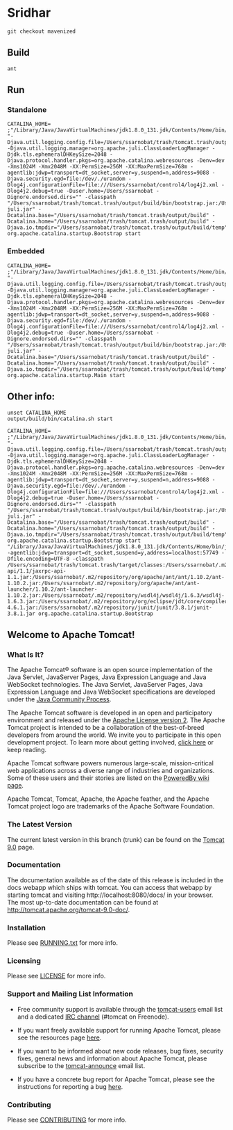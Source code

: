# Sridhar


	git checkout mavenized

## Build
	ant

## Run

### Standalone

    CATALINA_HOME= ;"/Library/Java/JavaVirtualMachines/jdk1.8.0_131.jdk/Contents/Home/bin/java" "-Djava.util.logging.config.file=/Users/ssarnobat/trash/tomcat.trash/output/build/conf/logging.properties" -Djava.util.logging.manager=org.apache.juli.ClassLoaderLogManager -Djdk.tls.ephemeralDHKeySize=2048 -Djava.protocol.handler.pkgs=org.apache.catalina.webresources -Denv=dev -Xms1024M -Xmx2048M -XX:PermSize=256M -XX:MaxPermSize=768m -agentlib:jdwp=transport=dt_socket,server=y,suspend=n,address=9088 -Djava.security.egd=file:/dev/./urandom -Dlog4j.configurationFile=file:///Users/ssarnobat/control4/log4j2.xml -Dlog4j2.debug=true -Duser.home=/Users/ssarnobat -Dignore.endorsed.dirs="" -classpath "/Users/ssarnobat/trash/tomcat.trash/output/build/bin/bootstrap.jar:/Users/ssarnobat/trash/tomcat.trash/output/build/bin/tomcat-juli.jar" -Dcatalina.base="/Users/ssarnobat/trash/tomcat.trash/output/build" -Dcatalina.home="/Users/ssarnobat/trash/tomcat.trash/output/build" -Djava.io.tmpdir="/Users/ssarnobat/trash/tomcat.trash/output/build/temp" org.apache.catalina.startup.Bootstrap start

### Embedded

	CATALINA_HOME= ;"/Library/Java/JavaVirtualMachines/jdk1.8.0_131.jdk/Contents/Home/bin/java" "-Djava.util.logging.config.file=/Users/ssarnobat/trash/tomcat.trash/output/build/conf/logging.properties" -Djava.util.logging.manager=org.apache.juli.ClassLoaderLogManager -Djdk.tls.ephemeralDHKeySize=2048 -Djava.protocol.handler.pkgs=org.apache.catalina.webresources -Denv=dev -Xms1024M -Xmx2048M -XX:PermSize=256M -XX:MaxPermSize=768m -agentlib:jdwp=transport=dt_socket,server=y,suspend=n,address=9088 -Djava.security.egd=file:/dev/./urandom -Dlog4j.configurationFile=file:///Users/ssarnobat/control4/log4j2.xml -Dlog4j2.debug=true -Duser.home=/Users/ssarnobat -Dignore.endorsed.dirs="" -classpath "/Users/ssarnobat/trash/tomcat.trash/output/build/bin/bootstrap.jar:/Users/ssarnobat/trash/tomcat.trash/output/build/bin/tomcat-juli.jar" -Dcatalina.base="/Users/ssarnobat/trash/tomcat.trash/output/build" -Dcatalina.home="/Users/ssarnobat/trash/tomcat.trash/output/build" -Djava.io.tmpdir="/Users/ssarnobat/trash/tomcat.trash/output/build/temp" org.apache.catalina.startup.Main start
	
## Other info:	
	unset CATALINA_HOME
    output/build/bin/catalina.sh start
    
    CATALINA_HOME= ;"/Library/Java/JavaVirtualMachines/jdk1.8.0_131.jdk/Contents/Home/bin/java" "-Djava.util.logging.config.file=/Users/ssarnobat/trash/tomcat.trash/output/build/conf/logging.properties" -Djava.util.logging.manager=org.apache.juli.ClassLoaderLogManager -Djdk.tls.ephemeralDHKeySize=2048 -Djava.protocol.handler.pkgs=org.apache.catalina.webresources -Denv=dev -Xms1024M -Xmx2048M -XX:PermSize=256M -XX:MaxPermSize=768m -agentlib:jdwp=transport=dt_socket,server=y,suspend=n,address=9088 -Djava.security.egd=file:/dev/./urandom -Dlog4j.configurationFile=file:///Users/ssarnobat/control4/log4j2.xml -Dlog4j2.debug=true -Duser.home=/Users/ssarnobat -Dignore.endorsed.dirs="" -classpath "/Users/ssarnobat/trash/tomcat.trash/output/build/bin/bootstrap.jar:/Users/ssarnobat/trash/tomcat.trash/output/build/bin/tomcat-juli.jar" -Dcatalina.base="/Users/ssarnobat/trash/tomcat.trash/output/build" -Dcatalina.home="/Users/ssarnobat/trash/tomcat.trash/output/build" -Djava.io.tmpdir="/Users/ssarnobat/trash/tomcat.trash/output/build/temp" org.apache.catalina.startup.Bootstrap start
    "/Library/Java/JavaVirtualMachines/jdk1.8.0_131.jdk/Contents/Home/bin/java" -agentlib:jdwp=transport=dt_socket,suspend=y,address=localhost:57749 -Dfile.encoding=UTF-8 -classpath /Users/ssarnobat/trash/tomcat.trash/target/classes:/Users/ssarnobat/.m2/repository/javax/xml/jaxrpc-api/1.1/jaxrpc-api-1.1.jar:/Users/ssarnobat/.m2/repository/org/apache/ant/ant/1.10.2/ant-1.10.2.jar:/Users/ssarnobat/.m2/repository/org/apache/ant/ant-launcher/1.10.2/ant-launcher-1.10.2.jar:/Users/ssarnobat/.m2/repository/wsdl4j/wsdl4j/1.6.3/wsdl4j-1.6.3.jar:/Users/ssarnobat/.m2/repository/org/eclipse/jdt/core/compiler/ecj/4.6.1/ecj-4.6.1.jar:/Users/ssarnobat/.m2/repository/junit/junit/3.8.1/junit-3.8.1.jar org.apache.catalina.startup.Bootstrap


## Welcome to Apache Tomcat!

### What Is It?

The Apache Tomcat® software is an open source implementation of the Java
Servlet, JavaServer Pages, Java Expression Language and Java WebSocket
technologies. The Java Servlet, JavaServer Pages, Java Expression Language and
Java WebSocket specifications are developed under the
[Java Community Process](http://jcp.org/en/introduction/overview).

The Apache Tomcat software is developed in an open and participatory
environment and released under the
[Apache License version 2](http://www.apache.org/licenses/). The Apache Tomcat
project is intended to be a collaboration of the best-of-breed developers from
around the world. We invite you to participate in this open development
project. To learn more about getting involved,
[click here](http://tomcat.apache.org/getinvolved.html) or keep reading.

Apache Tomcat software powers numerous large-scale, mission-critical web
applications across a diverse range of industries and organizations. Some of
these users and their stories are listed on the
[PoweredBy wiki page](http://wiki.apache.org/tomcat/PoweredBy).

Apache Tomcat, Tomcat, Apache, the Apache feather, and the Apache Tomcat
project logo are trademarks of the Apache Software Foundation.

### The Latest Version

The current latest version in this branch (trunk) can be found on the [Tomcat 9.0](https://tomcat.apache.org/download-90.cgi) page.

### Documentation

The documentation available as of the date of this release is
included in the docs webapp which ships with tomcat. You can access that webapp
by starting tomcat and visiting http://localhost:8080/docs/ in your browser.
The most up-to-date documentation can be found at
http://tomcat.apache.org/tomcat-9.0-doc/.

### Installation

Please see [RUNNING.txt](RUNNING.txt) for more info.

### Licensing

Please see [LICENSE](LICENSE) for more info.

### Support and Mailing List Information

* Free community support is available through the
[tomcat-users](http://tomcat.apache.org/lists.html#tomcat-users) email list and
a dedicated [IRC channel](http://tomcat.apache.org/irc.html) (#tomcat on
Freenode).

* If you want freely available support for running Apache Tomcat, please see the
resources page [here](http://tomcat.apache.org/findhelp.html).

* If you want to be informed about new code releases, bug fixes,
security fixes, general news and information about Apache Tomcat, please
subscribe to the
[tomcat-announce](http://tomcat.apache.org/lists.html#tomcat-announce) email
list.

* If you have a concrete bug report for Apache Tomcat, please see the
instructions for reporting a bug
[here](http://tomcat.apache.org/bugreport.html).

### Contributing

Please see [CONTRIBUTING](CONTRIBUTING.md) for more info.
